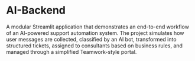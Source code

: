 # AI-Backend
A modular Streamlit application that demonstrates an end-to-end workflow of an AI-powered support automation system. The project simulates how user messages are collected, classified by an AI bot, transformed into structured tickets, assigned to consultants based on business rules, and managed through a simplified Teamwork-style portal.

